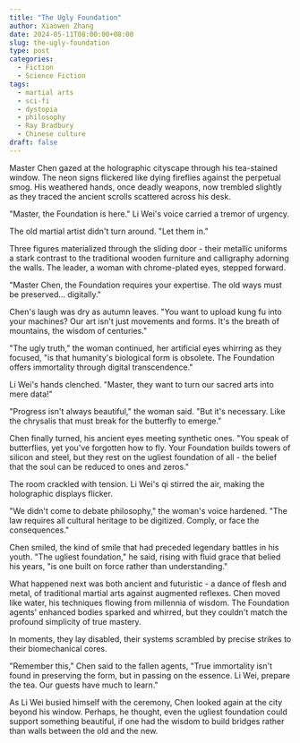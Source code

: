 ```yaml
---
title: "The Ugly Foundation"
author: Xiaowen Zhang
date: 2024-05-11T08:00:00+08:00
slug: the-ugly-foundation
type: post
categories:
  - Fiction
  - Science Fiction
tags:
  - martial arts
  - sci-fi
  - dystopia
  - philosophy
  - Ray Bradbury
  - Chinese culture
draft: false
---
```


Master Chen gazed at the holographic cityscape through his tea-stained window. The neon signs flickered like dying fireflies against the perpetual smog. His weathered hands, once deadly weapons, now trembled slightly as they traced the ancient scrolls scattered across his desk.

"Master, the Foundation is here." Li Wei's voice carried a tremor of urgency.

The old martial artist didn't turn around. "Let them in."

Three figures materialized through the sliding door - their metallic uniforms a stark contrast to the traditional wooden furniture and calligraphy adorning the walls. The leader, a woman with chrome-plated eyes, stepped forward.

"Master Chen, the Foundation requires your expertise. The old ways must be preserved... digitally."

Chen's laugh was dry as autumn leaves. "You want to upload kung fu into your machines? Our art isn't just movements and forms. It's the breath of mountains, the wisdom of centuries."

"The ugly truth," the woman continued, her artificial eyes whirring as they focused, "is that humanity's biological form is obsolete. The Foundation offers immortality through digital transcendence."

Li Wei's hands clenched. "Master, they want to turn our sacred arts into mere data!"

"Progress isn't always beautiful," the woman said. "But it's necessary. Like the chrysalis that must break for the butterfly to emerge."

Chen finally turned, his ancient eyes meeting synthetic ones. "You speak of butterflies, yet you've forgotten how to fly. Your Foundation builds towers of silicon and steel, but they rest on the ugliest foundation of all - the belief that the soul can be reduced to ones and zeros."

The room crackled with tension. Li Wei's qi stirred the air, making the holographic displays flicker.

"We didn't come to debate philosophy," the woman's voice hardened. "The law requires all cultural heritage to be digitized. Comply, or face the consequences."

Chen smiled, the kind of smile that had preceded legendary battles in his youth. "The ugliest foundation," he said, rising with fluid grace that belied his years, "is one built on force rather than understanding."

What happened next was both ancient and futuristic - a dance of flesh and metal, of traditional martial arts against augmented reflexes. Chen moved like water, his techniques flowing from millennia of wisdom. The Foundation agents' enhanced bodies sparked and whirred, but they couldn't match the profound simplicity of true mastery.

In moments, they lay disabled, their systems scrambled by precise strikes to their biomechanical cores.

"Remember this," Chen said to the fallen agents, "True immortality isn't found in preserving the form, but in passing on the essence. Li Wei, prepare the tea. Our guests have much to learn."

As Li Wei busied himself with the ceremony, Chen looked again at the city beyond his window. Perhaps, he thought, even the ugliest foundation could support something beautiful, if one had the wisdom to build bridges rather than walls between the old and the new.